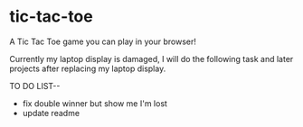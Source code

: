 # tic-tac-toe
 A Tic Tac Toe game you can play in your browser!

Currently my laptop display is damaged, I will do the following task and later projects after replacing my laptop display.

TO DO LIST--
 - fix double winner but show me I'm lost
 - update readme

